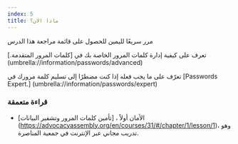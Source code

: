 ```yaml
---
index: 5
title: ماذا الان؟
---
```

مرر سريعًا لليمين للحصول على قائمة مراجعة هذا الدرس

تعرف على كيفية إدارة كلمات المرور الخاصة بك في [كلمات المرور المتقدمة.] (umbrella://information/passwords/advanced)

تعرّف على ما يجب فعله إذا كنت مضطرًا إلى تسليم كلمة مرورك في [Passwords Expert.] (umbrella://information/passwords/expert)

### قراءة متعمقة

* الأمان أولاً ، [تأمين كلمات المرور وتشفير البيانات] (https://advocacyassembly.org/en/courses/31/#/chapter/1/lesson/1)، وهو تدريب مجاني عبر الإنترنت في جمعية المناصرة.